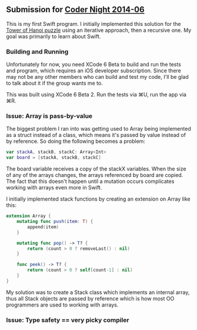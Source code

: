## Submission for [Coder Night 2014-06](http://www.meetup.com/CoderNight/events/187545552/)

This is my first Swift program. I initially implemented this solution for the [Tower of Hanoi
puzzle](http://en.wikipedia.org/wiki/Tower_of_Hanoi)
using an iterative approach, then a recursive one. My goal was
primarily to learn about Swift.

### Building and Running

Unfortunately for now, you need XCode 6 Beta to build and run the tests and
program, which requires an iOS developer subscription. Since there may not be
any other members who can build and test my code, I'll be glad to talk about it
if the group wants me to.

This was built using XCode 6 Beta 2. Run the tests via ⌘U, run the app via ⌘R.

### Issue: Array is pass-by-value

The biggest problem I ran into was getting used to Array being implemented as a
struct instead of a class, which means it's passed by value instead of by
reference. So doing the following becomes a problem:

```swift
var stackA, stackB, stackC: Array<Int>
var board = [stackA, stackB, stackC]
```

The board variable receives a copy of the stackX variables. When the size of
any of the arrays changes, the arrays referenced by board are copied. The fact
that this doesn't happen until a mutation occurs complicates working with
arrays even more in Swift.

I initially implemented stack functions by creating an extension on Array like
this:

```swift
extension Array {
    mutating func push(item: T) {
        append(item)
    }

    mutating func pop() -> T? {
        return (count > 0 ? removeLast() : nil)
    }

    func peek() -> T? {
        return (count > 0 ? self[count-1] : nil)
    }
}
```

My solution was to create a Stack class which implements an internal array,
thus all Stack objects are passed by reference which is how most OO programmers
are used to working with arrays.

### Issue: Type safety == very picky compiler


